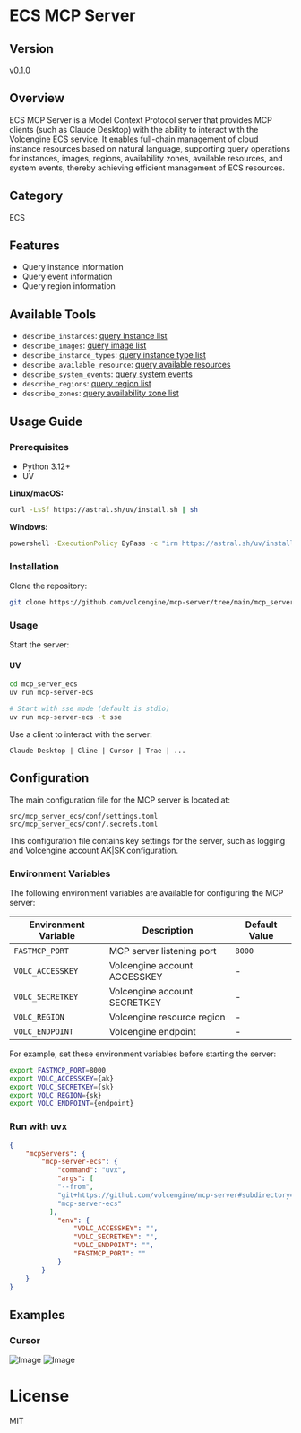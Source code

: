 # ECS MCP Server 


## Version
v0.1.0

## Overview

ECS MCP Server is a Model Context Protocol server that provides MCP clients (such as Claude Desktop) with the ability to interact with the Volcengine ECS service. It enables full-chain management of cloud instance resources based on natural language, supporting query operations for instances, images, regions, availability zones, available resources, and system events, thereby achieving efficient management of ECS resources.

## Category
ECS

## Features

- Query instance information
- Query event information 
- Query region information

## Available Tools

- `describe_instances`: [query instance list](https://www.volcengine.com/docs/6396/70466)
- `describe_images`: [query image list](https://www.volcengine.com/docs/6396/70808)
- `describe_instance_types`: [query instance type list](https://www.volcengine.com/docs/6396/92769)
- `describe_available_resource`: [query available resources](https://www.volcengine.com/docs/6396/76279)
- `describe_system_events`: [query system events](https://www.volcengine.com/docs/6396/129399)
- `describe_regions`: [query region list](https://www.volcengine.com/docs/6396/1053194)
- `describe_zones`: [query availability zone list](https://www.volcengine.com/docs/6396/120518)

## Usage Guide

### Prerequisites
- Python 3.12+
- UV

**Linux/macOS:**
```bash
curl -LsSf https://astral.sh/uv/install.sh | sh
```

**Windows:**
```bash
powershell -ExecutionPolicy ByPass -c "irm https://astral.sh/uv/install.ps1 | iex"
```

### Installation
Clone the repository:
```bash
git clone https://github.com/volcengine/mcp-server/tree/main/mcp_server_ecs.git
```

### Usage
Start the server:

#### UV
```bash
cd mcp_server_ecs
uv run mcp-server-ecs

# Start with sse mode (default is stdio)
uv run mcp-server-ecs -t sse
```

Use a client to interact with the server:
```
Claude Desktop | Cline | Cursor | Trae | ...
```

## Configuration

The main configuration file for the MCP server is located at:

```
src/mcp_server_ecs/conf/settings.toml
src/mcp_server_ecs/conf/.secrets.toml
```

This configuration file contains key settings for the server, such as logging and Volcengine account AK|SK configuration.

### Environment Variables

The following environment variables are available for configuring the MCP server:

| Environment Variable | Description | Default Value |
|----------|------|--------|
| `FASTMCP_PORT` | MCP server listening port | `8000` |
| `VOLC_ACCESSKEY` | Volcengine account ACCESSKEY | - |
| `VOLC_SECRETKEY` | Volcengine account SECRETKEY | - |
| `VOLC_REGION` | Volcengine resource region | - 
| `VOLC_ENDPOINT` | Volcengine endpoint | - |

For example, set these environment variables before starting the server:

```bash
export FASTMCP_PORT=8000
export VOLC_ACCESSKEY={ak}
export VOLC_SECRETKEY={sk}
export VOLC_REGION={sk}
export VOLC_ENDPOINT={endpoint}

```

### Run with uvx
```json
{
    "mcpServers": {
        "mcp-server-ecs": {
            "command": "uvx",
            "args": [
            "--from",
            "git+https://github.com/volcengine/mcp-server#subdirectory=server/mcp_server_ecs",
            "mcp-server-ecs"
          ],
            "env": {
                "VOLC_ACCESSKEY": "",
                "VOLC_SECRETKEY": "",
                "VOLC_ENDPOINT": "",
                "FASTMCP_PORT": ""
            }
        }
    }
}

```

## Examples
### Cursor
![Image](https://lf3-beecdn.bytetos.com/obj/ies-fe-bee-upload/bee_prod/biz_950/tos_333f0ad0f93c311bae4259ce2ab9022c.jpg)
![Image](https://lf3-beecdn.bytetos.com/obj/ies-fe-bee-upload/bee_prod/biz_950/tos_49abb4af5fb42f55052558867daff3d6.jpg)


# License
MIT
